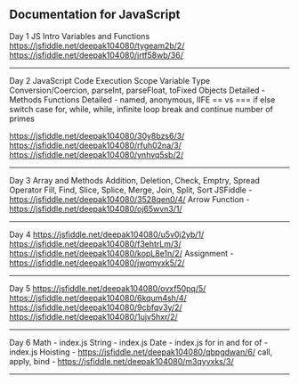 Documentation for JavaScript
----------------------------------
Day 1
JS Intro
Variables and Functions
https://jsfiddle.net/deepak104080/tygeam2b/2/
https://jsfiddle.net/deepak104080/jrtf58wb/36/

----------------------------------
Day 2
JavaScript Code Execution
Scope
Variable Type Conversion/Coercion, parseInt, parseFloat, toFixed
Objects Detailed - Methods
Functions Detailed - named, anonymous, IIFE
== vs ===
if else
switch case
for, while, while, infinite loop
break and continue
number of primes

https://jsfiddle.net/deepak104080/30y8bzs6/3/
https://jsfiddle.net/deepak104080/rfuh02na/3/
https://jsfiddle.net/deepak104080/ynhvq5sb/2/

----------------------------------
Day 3
Array and Methods
Addition, Deletion, Check, Emptry, Spread Operator
Fill, Find, Slice, Splice, Merge, Join, Split, Sort
JSFiddle - https://jsfiddle.net/deepak104080/3528qen0/4/
Arrow Function - https://jsfiddle.net/deepak104080/oj65wvn3/1/

--------------------------------------
Day 4
https://jsfiddle.net/deepak104080/u5v0j2yb/1/
https://jsfiddle.net/deepak104080/f3ehtrLm/3/
https://jsfiddle.net/deepak104080/kopL8e1n/2/
Assignment - https://jsfiddle.net/deepak104080/jwqmyxk5/2/

--------------------------------------
Day  5
https://jsfiddle.net/deepak104080/ovxf50pq/5/
https://jsfiddle.net/deepak104080/6kqum4sh/4/
https://jsfiddle.net/deepak104080/9cbfqv3y/2/
https://jsfiddle.net/deepak104080/1ujv5hxr/2/


----------------------------------------------
Day 6
Math - index.js
String - index.js
Date - index.js
for in and for of - index.js
Hoisting - https://jsfiddle.net/deepak104080/qbpgdwan/6/
call, apply, bind - https://jsfiddle.net/deepak104080/m3qyvxks/3/

----------------------------------------------






